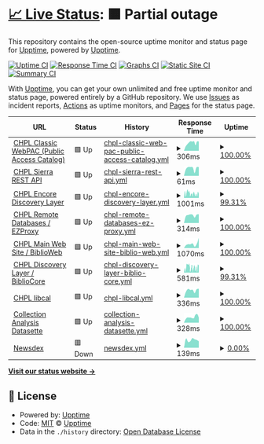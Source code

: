 # [📈 Live Status](https://upptime.github.io/upptime): <!--live status--> **🟧 Partial outage**

This repository contains the open-source uptime monitor and status page for [Upptime](https://upptime.js.org), powered by [Upptime](https://github.com/upptime/upptime).

[![Uptime CI](https://github.com/cincinnatilibrary/uptime-reports/workflows/Uptime%20CI/badge.svg)](https://github.com/cincinnatilibrary/uptime-reports/actions?query=workflow%3A%22Uptime+CI%22)
[![Response Time CI](https://github.com/cincinnatilibrary/uptime-reports/workflows/Response%20Time%20CI/badge.svg)](https://github.com/cincinnatilibrary/uptime-reports/actions?query=workflow%3A%22Response+Time+CI%22)
[![Graphs CI](https://github.com/cincinnatilibrary/uptime-reports/workflows/Graphs%20CI/badge.svg)](https://github.com/cincinnatilibrary/uptime-reports/actions?query=workflow%3A%22Graphs+CI%22)
[![Static Site CI](https://github.com/cincinnatilibrary/uptime-reports/workflows/Static%20Site%20CI/badge.svg)](https://github.com/cincinnatilibrary/uptime-reports/actions?query=workflow%3A%22Static+Site+CI%22)
[![Summary CI](https://github.com/cincinnatilibrary/uptime-reports/workflows/Summary%20CI/badge.svg)](https://github.com/cincinnatilibrary/uptime-reports/actions?query=workflow%3A%22Summary+CI%22)

With [Upptime](https://upptime.js.org), you can get your own unlimited and free uptime monitor and status page, powered entirely by a GitHub repository. We use [Issues](https://github.com/upptime/upptime/issues) as incident reports, [Actions](https://github.com/cincinnatilibrary/uptime-reports/actions) as uptime monitors, and [Pages](https://upptime.github.io/upptime) for the status page.

<!--start: status pages-->
<!-- This summary is generated by Upptime (https://github.com/upptime/upptime) -->
<!-- Do not edit this manually, your changes will be overwritten -->
<!-- prettier-ignore -->
| URL | Status | History | Response Time | Uptime |
| --- | ------ | ------- | ------------- | ------ |
| <img alt="" src="https://icons.duckduckgo.com/ip3/classic.cincinnatilibrary.org.ico" height="13"> [CHPL Classic WebPAC (Public Access Catalog)](https://classic.cincinnatilibrary.org/) | 🟩 Up | [chpl-classic-web-pac-public-access-catalog.yml](https://github.com/cincinnatilibrary/uptime-reports/commits/HEAD/history/chpl-classic-web-pac-public-access-catalog.yml) | <details><summary><img alt="Response time graph" src="./graphs/chpl-classic-web-pac-public-access-catalog/response-time-week.png" height="20"> 306ms</summary><br><a href="https://cincinnatilibrary.github.io/uptime-reports/history/chpl-classic-web-pac-public-access-catalog"><img alt="Response time 436" src="https://img.shields.io/endpoint?url=https%3A%2F%2Fraw.githubusercontent.com%2Fcincinnatilibrary%2Fuptime-reports%2FHEAD%2Fapi%2Fchpl-classic-web-pac-public-access-catalog%2Fresponse-time.json"></a><br><a href="https://cincinnatilibrary.github.io/uptime-reports/history/chpl-classic-web-pac-public-access-catalog"><img alt="24-hour response time 331" src="https://img.shields.io/endpoint?url=https%3A%2F%2Fraw.githubusercontent.com%2Fcincinnatilibrary%2Fuptime-reports%2FHEAD%2Fapi%2Fchpl-classic-web-pac-public-access-catalog%2Fresponse-time-day.json"></a><br><a href="https://cincinnatilibrary.github.io/uptime-reports/history/chpl-classic-web-pac-public-access-catalog"><img alt="7-day response time 306" src="https://img.shields.io/endpoint?url=https%3A%2F%2Fraw.githubusercontent.com%2Fcincinnatilibrary%2Fuptime-reports%2FHEAD%2Fapi%2Fchpl-classic-web-pac-public-access-catalog%2Fresponse-time-week.json"></a><br><a href="https://cincinnatilibrary.github.io/uptime-reports/history/chpl-classic-web-pac-public-access-catalog"><img alt="30-day response time 357" src="https://img.shields.io/endpoint?url=https%3A%2F%2Fraw.githubusercontent.com%2Fcincinnatilibrary%2Fuptime-reports%2FHEAD%2Fapi%2Fchpl-classic-web-pac-public-access-catalog%2Fresponse-time-month.json"></a><br><a href="https://cincinnatilibrary.github.io/uptime-reports/history/chpl-classic-web-pac-public-access-catalog"><img alt="1-year response time 438" src="https://img.shields.io/endpoint?url=https%3A%2F%2Fraw.githubusercontent.com%2Fcincinnatilibrary%2Fuptime-reports%2FHEAD%2Fapi%2Fchpl-classic-web-pac-public-access-catalog%2Fresponse-time-year.json"></a></details> | <details><summary><a href="https://cincinnatilibrary.github.io/uptime-reports/history/chpl-classic-web-pac-public-access-catalog">100.00%</a></summary><a href="https://cincinnatilibrary.github.io/uptime-reports/history/chpl-classic-web-pac-public-access-catalog"><img alt="All-time uptime 99.93%" src="https://img.shields.io/endpoint?url=https%3A%2F%2Fraw.githubusercontent.com%2Fcincinnatilibrary%2Fuptime-reports%2FHEAD%2Fapi%2Fchpl-classic-web-pac-public-access-catalog%2Fuptime.json"></a><br><a href="https://cincinnatilibrary.github.io/uptime-reports/history/chpl-classic-web-pac-public-access-catalog"><img alt="24-hour uptime 100.00%" src="https://img.shields.io/endpoint?url=https%3A%2F%2Fraw.githubusercontent.com%2Fcincinnatilibrary%2Fuptime-reports%2FHEAD%2Fapi%2Fchpl-classic-web-pac-public-access-catalog%2Fuptime-day.json"></a><br><a href="https://cincinnatilibrary.github.io/uptime-reports/history/chpl-classic-web-pac-public-access-catalog"><img alt="7-day uptime 100.00%" src="https://img.shields.io/endpoint?url=https%3A%2F%2Fraw.githubusercontent.com%2Fcincinnatilibrary%2Fuptime-reports%2FHEAD%2Fapi%2Fchpl-classic-web-pac-public-access-catalog%2Fuptime-week.json"></a><br><a href="https://cincinnatilibrary.github.io/uptime-reports/history/chpl-classic-web-pac-public-access-catalog"><img alt="30-day uptime 99.95%" src="https://img.shields.io/endpoint?url=https%3A%2F%2Fraw.githubusercontent.com%2Fcincinnatilibrary%2Fuptime-reports%2FHEAD%2Fapi%2Fchpl-classic-web-pac-public-access-catalog%2Fuptime-month.json"></a><br><a href="https://cincinnatilibrary.github.io/uptime-reports/history/chpl-classic-web-pac-public-access-catalog"><img alt="1-year uptime 99.94%" src="https://img.shields.io/endpoint?url=https%3A%2F%2Fraw.githubusercontent.com%2Fcincinnatilibrary%2Fuptime-reports%2FHEAD%2Fapi%2Fchpl-classic-web-pac-public-access-catalog%2Fuptime-year.json"></a></details>
| <img alt="" src="https://icons.duckduckgo.com/ip3/classic.cincinnatilibrary.org.ico" height="13"> [CHPL Sierra REST API](https://classic.cincinnatilibrary.org/iii/sierra-api/about) | 🟩 Up | [chpl-sierra-rest-api.yml](https://github.com/cincinnatilibrary/uptime-reports/commits/HEAD/history/chpl-sierra-rest-api.yml) | <details><summary><img alt="Response time graph" src="./graphs/chpl-sierra-rest-api/response-time-week.png" height="20"> 61ms</summary><br><a href="https://cincinnatilibrary.github.io/uptime-reports/history/chpl-sierra-rest-api"><img alt="Response time 45" src="https://img.shields.io/endpoint?url=https%3A%2F%2Fraw.githubusercontent.com%2Fcincinnatilibrary%2Fuptime-reports%2FHEAD%2Fapi%2Fchpl-sierra-rest-api%2Fresponse-time.json"></a><br><a href="https://cincinnatilibrary.github.io/uptime-reports/history/chpl-sierra-rest-api"><img alt="24-hour response time 71" src="https://img.shields.io/endpoint?url=https%3A%2F%2Fraw.githubusercontent.com%2Fcincinnatilibrary%2Fuptime-reports%2FHEAD%2Fapi%2Fchpl-sierra-rest-api%2Fresponse-time-day.json"></a><br><a href="https://cincinnatilibrary.github.io/uptime-reports/history/chpl-sierra-rest-api"><img alt="7-day response time 61" src="https://img.shields.io/endpoint?url=https%3A%2F%2Fraw.githubusercontent.com%2Fcincinnatilibrary%2Fuptime-reports%2FHEAD%2Fapi%2Fchpl-sierra-rest-api%2Fresponse-time-week.json"></a><br><a href="https://cincinnatilibrary.github.io/uptime-reports/history/chpl-sierra-rest-api"><img alt="30-day response time 48" src="https://img.shields.io/endpoint?url=https%3A%2F%2Fraw.githubusercontent.com%2Fcincinnatilibrary%2Fuptime-reports%2FHEAD%2Fapi%2Fchpl-sierra-rest-api%2Fresponse-time-month.json"></a><br><a href="https://cincinnatilibrary.github.io/uptime-reports/history/chpl-sierra-rest-api"><img alt="1-year response time 46" src="https://img.shields.io/endpoint?url=https%3A%2F%2Fraw.githubusercontent.com%2Fcincinnatilibrary%2Fuptime-reports%2FHEAD%2Fapi%2Fchpl-sierra-rest-api%2Fresponse-time-year.json"></a></details> | <details><summary><a href="https://cincinnatilibrary.github.io/uptime-reports/history/chpl-sierra-rest-api">100.00%</a></summary><a href="https://cincinnatilibrary.github.io/uptime-reports/history/chpl-sierra-rest-api"><img alt="All-time uptime 99.96%" src="https://img.shields.io/endpoint?url=https%3A%2F%2Fraw.githubusercontent.com%2Fcincinnatilibrary%2Fuptime-reports%2FHEAD%2Fapi%2Fchpl-sierra-rest-api%2Fuptime.json"></a><br><a href="https://cincinnatilibrary.github.io/uptime-reports/history/chpl-sierra-rest-api"><img alt="24-hour uptime 100.00%" src="https://img.shields.io/endpoint?url=https%3A%2F%2Fraw.githubusercontent.com%2Fcincinnatilibrary%2Fuptime-reports%2FHEAD%2Fapi%2Fchpl-sierra-rest-api%2Fuptime-day.json"></a><br><a href="https://cincinnatilibrary.github.io/uptime-reports/history/chpl-sierra-rest-api"><img alt="7-day uptime 100.00%" src="https://img.shields.io/endpoint?url=https%3A%2F%2Fraw.githubusercontent.com%2Fcincinnatilibrary%2Fuptime-reports%2FHEAD%2Fapi%2Fchpl-sierra-rest-api%2Fuptime-week.json"></a><br><a href="https://cincinnatilibrary.github.io/uptime-reports/history/chpl-sierra-rest-api"><img alt="30-day uptime 100.00%" src="https://img.shields.io/endpoint?url=https%3A%2F%2Fraw.githubusercontent.com%2Fcincinnatilibrary%2Fuptime-reports%2FHEAD%2Fapi%2Fchpl-sierra-rest-api%2Fuptime-month.json"></a><br><a href="https://cincinnatilibrary.github.io/uptime-reports/history/chpl-sierra-rest-api"><img alt="1-year uptime 99.95%" src="https://img.shields.io/endpoint?url=https%3A%2F%2Fraw.githubusercontent.com%2Fcincinnatilibrary%2Fuptime-reports%2FHEAD%2Fapi%2Fchpl-sierra-rest-api%2Fuptime-year.json"></a></details>
| <img alt="" src="https://icons.duckduckgo.com/ip3/catalog.cincinnatilibrary.org.ico" height="13"> [CHPL Encore Discovery Layer](https://catalog.cincinnatilibrary.org) | 🟩 Up | [chpl-encore-discovery-layer.yml](https://github.com/cincinnatilibrary/uptime-reports/commits/HEAD/history/chpl-encore-discovery-layer.yml) | <details><summary><img alt="Response time graph" src="./graphs/chpl-encore-discovery-layer/response-time-week.png" height="20"> 1001ms</summary><br><a href="https://cincinnatilibrary.github.io/uptime-reports/history/chpl-encore-discovery-layer"><img alt="Response time 1679" src="https://img.shields.io/endpoint?url=https%3A%2F%2Fraw.githubusercontent.com%2Fcincinnatilibrary%2Fuptime-reports%2FHEAD%2Fapi%2Fchpl-encore-discovery-layer%2Fresponse-time.json"></a><br><a href="https://cincinnatilibrary.github.io/uptime-reports/history/chpl-encore-discovery-layer"><img alt="24-hour response time 739" src="https://img.shields.io/endpoint?url=https%3A%2F%2Fraw.githubusercontent.com%2Fcincinnatilibrary%2Fuptime-reports%2FHEAD%2Fapi%2Fchpl-encore-discovery-layer%2Fresponse-time-day.json"></a><br><a href="https://cincinnatilibrary.github.io/uptime-reports/history/chpl-encore-discovery-layer"><img alt="7-day response time 1001" src="https://img.shields.io/endpoint?url=https%3A%2F%2Fraw.githubusercontent.com%2Fcincinnatilibrary%2Fuptime-reports%2FHEAD%2Fapi%2Fchpl-encore-discovery-layer%2Fresponse-time-week.json"></a><br><a href="https://cincinnatilibrary.github.io/uptime-reports/history/chpl-encore-discovery-layer"><img alt="30-day response time 1159" src="https://img.shields.io/endpoint?url=https%3A%2F%2Fraw.githubusercontent.com%2Fcincinnatilibrary%2Fuptime-reports%2FHEAD%2Fapi%2Fchpl-encore-discovery-layer%2Fresponse-time-month.json"></a><br><a href="https://cincinnatilibrary.github.io/uptime-reports/history/chpl-encore-discovery-layer"><img alt="1-year response time 1697" src="https://img.shields.io/endpoint?url=https%3A%2F%2Fraw.githubusercontent.com%2Fcincinnatilibrary%2Fuptime-reports%2FHEAD%2Fapi%2Fchpl-encore-discovery-layer%2Fresponse-time-year.json"></a></details> | <details><summary><a href="https://cincinnatilibrary.github.io/uptime-reports/history/chpl-encore-discovery-layer">99.31%</a></summary><a href="https://cincinnatilibrary.github.io/uptime-reports/history/chpl-encore-discovery-layer"><img alt="All-time uptime 98.93%" src="https://img.shields.io/endpoint?url=https%3A%2F%2Fraw.githubusercontent.com%2Fcincinnatilibrary%2Fuptime-reports%2FHEAD%2Fapi%2Fchpl-encore-discovery-layer%2Fuptime.json"></a><br><a href="https://cincinnatilibrary.github.io/uptime-reports/history/chpl-encore-discovery-layer"><img alt="24-hour uptime 99.28%" src="https://img.shields.io/endpoint?url=https%3A%2F%2Fraw.githubusercontent.com%2Fcincinnatilibrary%2Fuptime-reports%2FHEAD%2Fapi%2Fchpl-encore-discovery-layer%2Fuptime-day.json"></a><br><a href="https://cincinnatilibrary.github.io/uptime-reports/history/chpl-encore-discovery-layer"><img alt="7-day uptime 99.31%" src="https://img.shields.io/endpoint?url=https%3A%2F%2Fraw.githubusercontent.com%2Fcincinnatilibrary%2Fuptime-reports%2FHEAD%2Fapi%2Fchpl-encore-discovery-layer%2Fuptime-week.json"></a><br><a href="https://cincinnatilibrary.github.io/uptime-reports/history/chpl-encore-discovery-layer"><img alt="30-day uptime 99.47%" src="https://img.shields.io/endpoint?url=https%3A%2F%2Fraw.githubusercontent.com%2Fcincinnatilibrary%2Fuptime-reports%2FHEAD%2Fapi%2Fchpl-encore-discovery-layer%2Fuptime-month.json"></a><br><a href="https://cincinnatilibrary.github.io/uptime-reports/history/chpl-encore-discovery-layer"><img alt="1-year uptime 99.67%" src="https://img.shields.io/endpoint?url=https%3A%2F%2Fraw.githubusercontent.com%2Fcincinnatilibrary%2Fuptime-reports%2FHEAD%2Fapi%2Fchpl-encore-discovery-layer%2Fuptime-year.json"></a></details>
| <img alt="" src="https://icons.duckduckgo.com/ip3/login.research.cincinnatilibrary.org.ico" height="13"> [CHPL Remote Databases / EZProxy](https://login.research.cincinnatilibrary.org/login) | 🟩 Up | [chpl-remote-databases-ez-proxy.yml](https://github.com/cincinnatilibrary/uptime-reports/commits/HEAD/history/chpl-remote-databases-ez-proxy.yml) | <details><summary><img alt="Response time graph" src="./graphs/chpl-remote-databases-ez-proxy/response-time-week.png" height="20"> 314ms</summary><br><a href="https://cincinnatilibrary.github.io/uptime-reports/history/chpl-remote-databases-ez-proxy"><img alt="Response time 367" src="https://img.shields.io/endpoint?url=https%3A%2F%2Fraw.githubusercontent.com%2Fcincinnatilibrary%2Fuptime-reports%2FHEAD%2Fapi%2Fchpl-remote-databases-ez-proxy%2Fresponse-time.json"></a><br><a href="https://cincinnatilibrary.github.io/uptime-reports/history/chpl-remote-databases-ez-proxy"><img alt="24-hour response time 354" src="https://img.shields.io/endpoint?url=https%3A%2F%2Fraw.githubusercontent.com%2Fcincinnatilibrary%2Fuptime-reports%2FHEAD%2Fapi%2Fchpl-remote-databases-ez-proxy%2Fresponse-time-day.json"></a><br><a href="https://cincinnatilibrary.github.io/uptime-reports/history/chpl-remote-databases-ez-proxy"><img alt="7-day response time 314" src="https://img.shields.io/endpoint?url=https%3A%2F%2Fraw.githubusercontent.com%2Fcincinnatilibrary%2Fuptime-reports%2FHEAD%2Fapi%2Fchpl-remote-databases-ez-proxy%2Fresponse-time-week.json"></a><br><a href="https://cincinnatilibrary.github.io/uptime-reports/history/chpl-remote-databases-ez-proxy"><img alt="30-day response time 354" src="https://img.shields.io/endpoint?url=https%3A%2F%2Fraw.githubusercontent.com%2Fcincinnatilibrary%2Fuptime-reports%2FHEAD%2Fapi%2Fchpl-remote-databases-ez-proxy%2Fresponse-time-month.json"></a><br><a href="https://cincinnatilibrary.github.io/uptime-reports/history/chpl-remote-databases-ez-proxy"><img alt="1-year response time 376" src="https://img.shields.io/endpoint?url=https%3A%2F%2Fraw.githubusercontent.com%2Fcincinnatilibrary%2Fuptime-reports%2FHEAD%2Fapi%2Fchpl-remote-databases-ez-proxy%2Fresponse-time-year.json"></a></details> | <details><summary><a href="https://cincinnatilibrary.github.io/uptime-reports/history/chpl-remote-databases-ez-proxy">100.00%</a></summary><a href="https://cincinnatilibrary.github.io/uptime-reports/history/chpl-remote-databases-ez-proxy"><img alt="All-time uptime 99.97%" src="https://img.shields.io/endpoint?url=https%3A%2F%2Fraw.githubusercontent.com%2Fcincinnatilibrary%2Fuptime-reports%2FHEAD%2Fapi%2Fchpl-remote-databases-ez-proxy%2Fuptime.json"></a><br><a href="https://cincinnatilibrary.github.io/uptime-reports/history/chpl-remote-databases-ez-proxy"><img alt="24-hour uptime 100.00%" src="https://img.shields.io/endpoint?url=https%3A%2F%2Fraw.githubusercontent.com%2Fcincinnatilibrary%2Fuptime-reports%2FHEAD%2Fapi%2Fchpl-remote-databases-ez-proxy%2Fuptime-day.json"></a><br><a href="https://cincinnatilibrary.github.io/uptime-reports/history/chpl-remote-databases-ez-proxy"><img alt="7-day uptime 100.00%" src="https://img.shields.io/endpoint?url=https%3A%2F%2Fraw.githubusercontent.com%2Fcincinnatilibrary%2Fuptime-reports%2FHEAD%2Fapi%2Fchpl-remote-databases-ez-proxy%2Fuptime-week.json"></a><br><a href="https://cincinnatilibrary.github.io/uptime-reports/history/chpl-remote-databases-ez-proxy"><img alt="30-day uptime 100.00%" src="https://img.shields.io/endpoint?url=https%3A%2F%2Fraw.githubusercontent.com%2Fcincinnatilibrary%2Fuptime-reports%2FHEAD%2Fapi%2Fchpl-remote-databases-ez-proxy%2Fuptime-month.json"></a><br><a href="https://cincinnatilibrary.github.io/uptime-reports/history/chpl-remote-databases-ez-proxy"><img alt="1-year uptime 99.98%" src="https://img.shields.io/endpoint?url=https%3A%2F%2Fraw.githubusercontent.com%2Fcincinnatilibrary%2Fuptime-reports%2FHEAD%2Fapi%2Fchpl-remote-databases-ez-proxy%2Fuptime-year.json"></a></details>
| <img alt="" src="https://icons.duckduckgo.com/ip3/cincinnatilibrary.org.ico" height="13"> [CHPL Main Web Site / BiblioWeb](https://cincinnatilibrary.org/) | 🟩 Up | [chpl-main-web-site-biblio-web.yml](https://github.com/cincinnatilibrary/uptime-reports/commits/HEAD/history/chpl-main-web-site-biblio-web.yml) | <details><summary><img alt="Response time graph" src="./graphs/chpl-main-web-site-biblio-web/response-time-week.png" height="20"> 1070ms</summary><br><a href="https://cincinnatilibrary.github.io/uptime-reports/history/chpl-main-web-site-biblio-web"><img alt="Response time 1056" src="https://img.shields.io/endpoint?url=https%3A%2F%2Fraw.githubusercontent.com%2Fcincinnatilibrary%2Fuptime-reports%2FHEAD%2Fapi%2Fchpl-main-web-site-biblio-web%2Fresponse-time.json"></a><br><a href="https://cincinnatilibrary.github.io/uptime-reports/history/chpl-main-web-site-biblio-web"><img alt="24-hour response time 2496" src="https://img.shields.io/endpoint?url=https%3A%2F%2Fraw.githubusercontent.com%2Fcincinnatilibrary%2Fuptime-reports%2FHEAD%2Fapi%2Fchpl-main-web-site-biblio-web%2Fresponse-time-day.json"></a><br><a href="https://cincinnatilibrary.github.io/uptime-reports/history/chpl-main-web-site-biblio-web"><img alt="7-day response time 1070" src="https://img.shields.io/endpoint?url=https%3A%2F%2Fraw.githubusercontent.com%2Fcincinnatilibrary%2Fuptime-reports%2FHEAD%2Fapi%2Fchpl-main-web-site-biblio-web%2Fresponse-time-week.json"></a><br><a href="https://cincinnatilibrary.github.io/uptime-reports/history/chpl-main-web-site-biblio-web"><img alt="30-day response time 860" src="https://img.shields.io/endpoint?url=https%3A%2F%2Fraw.githubusercontent.com%2Fcincinnatilibrary%2Fuptime-reports%2FHEAD%2Fapi%2Fchpl-main-web-site-biblio-web%2Fresponse-time-month.json"></a><br><a href="https://cincinnatilibrary.github.io/uptime-reports/history/chpl-main-web-site-biblio-web"><img alt="1-year response time 1215" src="https://img.shields.io/endpoint?url=https%3A%2F%2Fraw.githubusercontent.com%2Fcincinnatilibrary%2Fuptime-reports%2FHEAD%2Fapi%2Fchpl-main-web-site-biblio-web%2Fresponse-time-year.json"></a></details> | <details><summary><a href="https://cincinnatilibrary.github.io/uptime-reports/history/chpl-main-web-site-biblio-web">100.00%</a></summary><a href="https://cincinnatilibrary.github.io/uptime-reports/history/chpl-main-web-site-biblio-web"><img alt="All-time uptime 99.91%" src="https://img.shields.io/endpoint?url=https%3A%2F%2Fraw.githubusercontent.com%2Fcincinnatilibrary%2Fuptime-reports%2FHEAD%2Fapi%2Fchpl-main-web-site-biblio-web%2Fuptime.json"></a><br><a href="https://cincinnatilibrary.github.io/uptime-reports/history/chpl-main-web-site-biblio-web"><img alt="24-hour uptime 100.00%" src="https://img.shields.io/endpoint?url=https%3A%2F%2Fraw.githubusercontent.com%2Fcincinnatilibrary%2Fuptime-reports%2FHEAD%2Fapi%2Fchpl-main-web-site-biblio-web%2Fuptime-day.json"></a><br><a href="https://cincinnatilibrary.github.io/uptime-reports/history/chpl-main-web-site-biblio-web"><img alt="7-day uptime 100.00%" src="https://img.shields.io/endpoint?url=https%3A%2F%2Fraw.githubusercontent.com%2Fcincinnatilibrary%2Fuptime-reports%2FHEAD%2Fapi%2Fchpl-main-web-site-biblio-web%2Fuptime-week.json"></a><br><a href="https://cincinnatilibrary.github.io/uptime-reports/history/chpl-main-web-site-biblio-web"><img alt="30-day uptime 100.00%" src="https://img.shields.io/endpoint?url=https%3A%2F%2Fraw.githubusercontent.com%2Fcincinnatilibrary%2Fuptime-reports%2FHEAD%2Fapi%2Fchpl-main-web-site-biblio-web%2Fuptime-month.json"></a><br><a href="https://cincinnatilibrary.github.io/uptime-reports/history/chpl-main-web-site-biblio-web"><img alt="1-year uptime 99.96%" src="https://img.shields.io/endpoint?url=https%3A%2F%2Fraw.githubusercontent.com%2Fcincinnatilibrary%2Fuptime-reports%2FHEAD%2Fapi%2Fchpl-main-web-site-biblio-web%2Fuptime-year.json"></a></details>
| <img alt="" src="https://icons.duckduckgo.com/ip3/cincinnatilibrary.bibliocommons.com.ico" height="13"> [CHPL Discovery Layer / BiblioCore](https://cincinnatilibrary.bibliocommons.com) | 🟩 Up | [chpl-discovery-layer-biblio-core.yml](https://github.com/cincinnatilibrary/uptime-reports/commits/HEAD/history/chpl-discovery-layer-biblio-core.yml) | <details><summary><img alt="Response time graph" src="./graphs/chpl-discovery-layer-biblio-core/response-time-week.png" height="20"> 581ms</summary><br><a href="https://cincinnatilibrary.github.io/uptime-reports/history/chpl-discovery-layer-biblio-core"><img alt="Response time 1231" src="https://img.shields.io/endpoint?url=https%3A%2F%2Fraw.githubusercontent.com%2Fcincinnatilibrary%2Fuptime-reports%2FHEAD%2Fapi%2Fchpl-discovery-layer-biblio-core%2Fresponse-time.json"></a><br><a href="https://cincinnatilibrary.github.io/uptime-reports/history/chpl-discovery-layer-biblio-core"><img alt="24-hour response time 631" src="https://img.shields.io/endpoint?url=https%3A%2F%2Fraw.githubusercontent.com%2Fcincinnatilibrary%2Fuptime-reports%2FHEAD%2Fapi%2Fchpl-discovery-layer-biblio-core%2Fresponse-time-day.json"></a><br><a href="https://cincinnatilibrary.github.io/uptime-reports/history/chpl-discovery-layer-biblio-core"><img alt="7-day response time 581" src="https://img.shields.io/endpoint?url=https%3A%2F%2Fraw.githubusercontent.com%2Fcincinnatilibrary%2Fuptime-reports%2FHEAD%2Fapi%2Fchpl-discovery-layer-biblio-core%2Fresponse-time-week.json"></a><br><a href="https://cincinnatilibrary.github.io/uptime-reports/history/chpl-discovery-layer-biblio-core"><img alt="30-day response time 558" src="https://img.shields.io/endpoint?url=https%3A%2F%2Fraw.githubusercontent.com%2Fcincinnatilibrary%2Fuptime-reports%2FHEAD%2Fapi%2Fchpl-discovery-layer-biblio-core%2Fresponse-time-month.json"></a><br><a href="https://cincinnatilibrary.github.io/uptime-reports/history/chpl-discovery-layer-biblio-core"><img alt="1-year response time 1191" src="https://img.shields.io/endpoint?url=https%3A%2F%2Fraw.githubusercontent.com%2Fcincinnatilibrary%2Fuptime-reports%2FHEAD%2Fapi%2Fchpl-discovery-layer-biblio-core%2Fresponse-time-year.json"></a></details> | <details><summary><a href="https://cincinnatilibrary.github.io/uptime-reports/history/chpl-discovery-layer-biblio-core">99.31%</a></summary><a href="https://cincinnatilibrary.github.io/uptime-reports/history/chpl-discovery-layer-biblio-core"><img alt="All-time uptime 99.86%" src="https://img.shields.io/endpoint?url=https%3A%2F%2Fraw.githubusercontent.com%2Fcincinnatilibrary%2Fuptime-reports%2FHEAD%2Fapi%2Fchpl-discovery-layer-biblio-core%2Fuptime.json"></a><br><a href="https://cincinnatilibrary.github.io/uptime-reports/history/chpl-discovery-layer-biblio-core"><img alt="24-hour uptime 99.28%" src="https://img.shields.io/endpoint?url=https%3A%2F%2Fraw.githubusercontent.com%2Fcincinnatilibrary%2Fuptime-reports%2FHEAD%2Fapi%2Fchpl-discovery-layer-biblio-core%2Fuptime-day.json"></a><br><a href="https://cincinnatilibrary.github.io/uptime-reports/history/chpl-discovery-layer-biblio-core"><img alt="7-day uptime 99.31%" src="https://img.shields.io/endpoint?url=https%3A%2F%2Fraw.githubusercontent.com%2Fcincinnatilibrary%2Fuptime-reports%2FHEAD%2Fapi%2Fchpl-discovery-layer-biblio-core%2Fuptime-week.json"></a><br><a href="https://cincinnatilibrary.github.io/uptime-reports/history/chpl-discovery-layer-biblio-core"><img alt="30-day uptime 99.47%" src="https://img.shields.io/endpoint?url=https%3A%2F%2Fraw.githubusercontent.com%2Fcincinnatilibrary%2Fuptime-reports%2FHEAD%2Fapi%2Fchpl-discovery-layer-biblio-core%2Fuptime-month.json"></a><br><a href="https://cincinnatilibrary.github.io/uptime-reports/history/chpl-discovery-layer-biblio-core"><img alt="1-year uptime 99.73%" src="https://img.shields.io/endpoint?url=https%3A%2F%2Fraw.githubusercontent.com%2Fcincinnatilibrary%2Fuptime-reports%2FHEAD%2Fapi%2Fchpl-discovery-layer-biblio-core%2Fuptime-year.json"></a></details>
| <img alt="" src="https://icons.duckduckgo.com/ip3/cincinnatilibrary.libcal.com.ico" height="13"> [CHPL libcal](https://cincinnatilibrary.libcal.com/) | 🟩 Up | [chpl-libcal.yml](https://github.com/cincinnatilibrary/uptime-reports/commits/HEAD/history/chpl-libcal.yml) | <details><summary><img alt="Response time graph" src="./graphs/chpl-libcal/response-time-week.png" height="20"> 336ms</summary><br><a href="https://cincinnatilibrary.github.io/uptime-reports/history/chpl-libcal"><img alt="Response time 261" src="https://img.shields.io/endpoint?url=https%3A%2F%2Fraw.githubusercontent.com%2Fcincinnatilibrary%2Fuptime-reports%2FHEAD%2Fapi%2Fchpl-libcal%2Fresponse-time.json"></a><br><a href="https://cincinnatilibrary.github.io/uptime-reports/history/chpl-libcal"><img alt="24-hour response time 405" src="https://img.shields.io/endpoint?url=https%3A%2F%2Fraw.githubusercontent.com%2Fcincinnatilibrary%2Fuptime-reports%2FHEAD%2Fapi%2Fchpl-libcal%2Fresponse-time-day.json"></a><br><a href="https://cincinnatilibrary.github.io/uptime-reports/history/chpl-libcal"><img alt="7-day response time 336" src="https://img.shields.io/endpoint?url=https%3A%2F%2Fraw.githubusercontent.com%2Fcincinnatilibrary%2Fuptime-reports%2FHEAD%2Fapi%2Fchpl-libcal%2Fresponse-time-week.json"></a><br><a href="https://cincinnatilibrary.github.io/uptime-reports/history/chpl-libcal"><img alt="30-day response time 264" src="https://img.shields.io/endpoint?url=https%3A%2F%2Fraw.githubusercontent.com%2Fcincinnatilibrary%2Fuptime-reports%2FHEAD%2Fapi%2Fchpl-libcal%2Fresponse-time-month.json"></a><br><a href="https://cincinnatilibrary.github.io/uptime-reports/history/chpl-libcal"><img alt="1-year response time 270" src="https://img.shields.io/endpoint?url=https%3A%2F%2Fraw.githubusercontent.com%2Fcincinnatilibrary%2Fuptime-reports%2FHEAD%2Fapi%2Fchpl-libcal%2Fresponse-time-year.json"></a></details> | <details><summary><a href="https://cincinnatilibrary.github.io/uptime-reports/history/chpl-libcal">100.00%</a></summary><a href="https://cincinnatilibrary.github.io/uptime-reports/history/chpl-libcal"><img alt="All-time uptime 100.00%" src="https://img.shields.io/endpoint?url=https%3A%2F%2Fraw.githubusercontent.com%2Fcincinnatilibrary%2Fuptime-reports%2FHEAD%2Fapi%2Fchpl-libcal%2Fuptime.json"></a><br><a href="https://cincinnatilibrary.github.io/uptime-reports/history/chpl-libcal"><img alt="24-hour uptime 100.00%" src="https://img.shields.io/endpoint?url=https%3A%2F%2Fraw.githubusercontent.com%2Fcincinnatilibrary%2Fuptime-reports%2FHEAD%2Fapi%2Fchpl-libcal%2Fuptime-day.json"></a><br><a href="https://cincinnatilibrary.github.io/uptime-reports/history/chpl-libcal"><img alt="7-day uptime 100.00%" src="https://img.shields.io/endpoint?url=https%3A%2F%2Fraw.githubusercontent.com%2Fcincinnatilibrary%2Fuptime-reports%2FHEAD%2Fapi%2Fchpl-libcal%2Fuptime-week.json"></a><br><a href="https://cincinnatilibrary.github.io/uptime-reports/history/chpl-libcal"><img alt="30-day uptime 100.00%" src="https://img.shields.io/endpoint?url=https%3A%2F%2Fraw.githubusercontent.com%2Fcincinnatilibrary%2Fuptime-reports%2FHEAD%2Fapi%2Fchpl-libcal%2Fuptime-month.json"></a><br><a href="https://cincinnatilibrary.github.io/uptime-reports/history/chpl-libcal"><img alt="1-year uptime 100.00%" src="https://img.shields.io/endpoint?url=https%3A%2F%2Fraw.githubusercontent.com%2Fcincinnatilibrary%2Fuptime-reports%2FHEAD%2Fapi%2Fchpl-libcal%2Fuptime-year.json"></a></details>
| <img alt="" src="https://icons.duckduckgo.com/ip3/collection-analysis.cincy.pl.ico" height="13"> [Collection Analysis Datasette](https://collection-analysis.cincy.pl/) | 🟩 Up | [collection-analysis-datasette.yml](https://github.com/cincinnatilibrary/uptime-reports/commits/HEAD/history/collection-analysis-datasette.yml) | <details><summary><img alt="Response time graph" src="./graphs/collection-analysis-datasette/response-time-week.png" height="20"> 328ms</summary><br><a href="https://cincinnatilibrary.github.io/uptime-reports/history/collection-analysis-datasette"><img alt="Response time 1034" src="https://img.shields.io/endpoint?url=https%3A%2F%2Fraw.githubusercontent.com%2Fcincinnatilibrary%2Fuptime-reports%2FHEAD%2Fapi%2Fcollection-analysis-datasette%2Fresponse-time.json"></a><br><a href="https://cincinnatilibrary.github.io/uptime-reports/history/collection-analysis-datasette"><img alt="24-hour response time 297" src="https://img.shields.io/endpoint?url=https%3A%2F%2Fraw.githubusercontent.com%2Fcincinnatilibrary%2Fuptime-reports%2FHEAD%2Fapi%2Fcollection-analysis-datasette%2Fresponse-time-day.json"></a><br><a href="https://cincinnatilibrary.github.io/uptime-reports/history/collection-analysis-datasette"><img alt="7-day response time 328" src="https://img.shields.io/endpoint?url=https%3A%2F%2Fraw.githubusercontent.com%2Fcincinnatilibrary%2Fuptime-reports%2FHEAD%2Fapi%2Fcollection-analysis-datasette%2Fresponse-time-week.json"></a><br><a href="https://cincinnatilibrary.github.io/uptime-reports/history/collection-analysis-datasette"><img alt="30-day response time 285" src="https://img.shields.io/endpoint?url=https%3A%2F%2Fraw.githubusercontent.com%2Fcincinnatilibrary%2Fuptime-reports%2FHEAD%2Fapi%2Fcollection-analysis-datasette%2Fresponse-time-month.json"></a><br><a href="https://cincinnatilibrary.github.io/uptime-reports/history/collection-analysis-datasette"><img alt="1-year response time 982" src="https://img.shields.io/endpoint?url=https%3A%2F%2Fraw.githubusercontent.com%2Fcincinnatilibrary%2Fuptime-reports%2FHEAD%2Fapi%2Fcollection-analysis-datasette%2Fresponse-time-year.json"></a></details> | <details><summary><a href="https://cincinnatilibrary.github.io/uptime-reports/history/collection-analysis-datasette">100.00%</a></summary><a href="https://cincinnatilibrary.github.io/uptime-reports/history/collection-analysis-datasette"><img alt="All-time uptime 95.40%" src="https://img.shields.io/endpoint?url=https%3A%2F%2Fraw.githubusercontent.com%2Fcincinnatilibrary%2Fuptime-reports%2FHEAD%2Fapi%2Fcollection-analysis-datasette%2Fuptime.json"></a><br><a href="https://cincinnatilibrary.github.io/uptime-reports/history/collection-analysis-datasette"><img alt="24-hour uptime 100.00%" src="https://img.shields.io/endpoint?url=https%3A%2F%2Fraw.githubusercontent.com%2Fcincinnatilibrary%2Fuptime-reports%2FHEAD%2Fapi%2Fcollection-analysis-datasette%2Fuptime-day.json"></a><br><a href="https://cincinnatilibrary.github.io/uptime-reports/history/collection-analysis-datasette"><img alt="7-day uptime 100.00%" src="https://img.shields.io/endpoint?url=https%3A%2F%2Fraw.githubusercontent.com%2Fcincinnatilibrary%2Fuptime-reports%2FHEAD%2Fapi%2Fcollection-analysis-datasette%2Fuptime-week.json"></a><br><a href="https://cincinnatilibrary.github.io/uptime-reports/history/collection-analysis-datasette"><img alt="30-day uptime 100.00%" src="https://img.shields.io/endpoint?url=https%3A%2F%2Fraw.githubusercontent.com%2Fcincinnatilibrary%2Fuptime-reports%2FHEAD%2Fapi%2Fcollection-analysis-datasette%2Fuptime-month.json"></a><br><a href="https://cincinnatilibrary.github.io/uptime-reports/history/collection-analysis-datasette"><img alt="1-year uptime 91.20%" src="https://img.shields.io/endpoint?url=https%3A%2F%2Fraw.githubusercontent.com%2Fcincinnatilibrary%2Fuptime-reports%2FHEAD%2Fapi%2Fcollection-analysis-datasette%2Fuptime-year.json"></a></details>
| <img alt="" src="https://icons.duckduckgo.com/ip3/newsdex.chpl.org.ico" height="13"> [Newsdex](http://newsdex.chpl.org/) | 🟥 Down | [newsdex.yml](https://github.com/cincinnatilibrary/uptime-reports/commits/HEAD/history/newsdex.yml) | <details><summary><img alt="Response time graph" src="./graphs/newsdex/response-time-week.png" height="20"> 139ms</summary><br><a href="https://cincinnatilibrary.github.io/uptime-reports/history/newsdex"><img alt="Response time 513" src="https://img.shields.io/endpoint?url=https%3A%2F%2Fraw.githubusercontent.com%2Fcincinnatilibrary%2Fuptime-reports%2FHEAD%2Fapi%2Fnewsdex%2Fresponse-time.json"></a><br><a href="https://cincinnatilibrary.github.io/uptime-reports/history/newsdex"><img alt="24-hour response time 116" src="https://img.shields.io/endpoint?url=https%3A%2F%2Fraw.githubusercontent.com%2Fcincinnatilibrary%2Fuptime-reports%2FHEAD%2Fapi%2Fnewsdex%2Fresponse-time-day.json"></a><br><a href="https://cincinnatilibrary.github.io/uptime-reports/history/newsdex"><img alt="7-day response time 139" src="https://img.shields.io/endpoint?url=https%3A%2F%2Fraw.githubusercontent.com%2Fcincinnatilibrary%2Fuptime-reports%2FHEAD%2Fapi%2Fnewsdex%2Fresponse-time-week.json"></a><br><a href="https://cincinnatilibrary.github.io/uptime-reports/history/newsdex"><img alt="30-day response time 290" src="https://img.shields.io/endpoint?url=https%3A%2F%2Fraw.githubusercontent.com%2Fcincinnatilibrary%2Fuptime-reports%2FHEAD%2Fapi%2Fnewsdex%2Fresponse-time-month.json"></a><br><a href="https://cincinnatilibrary.github.io/uptime-reports/history/newsdex"><img alt="1-year response time 520" src="https://img.shields.io/endpoint?url=https%3A%2F%2Fraw.githubusercontent.com%2Fcincinnatilibrary%2Fuptime-reports%2FHEAD%2Fapi%2Fnewsdex%2Fresponse-time-year.json"></a></details> | <details><summary><a href="https://cincinnatilibrary.github.io/uptime-reports/history/newsdex">0.00%</a></summary><a href="https://cincinnatilibrary.github.io/uptime-reports/history/newsdex"><img alt="All-time uptime 98.14%" src="https://img.shields.io/endpoint?url=https%3A%2F%2Fraw.githubusercontent.com%2Fcincinnatilibrary%2Fuptime-reports%2FHEAD%2Fapi%2Fnewsdex%2Fuptime.json"></a><br><a href="https://cincinnatilibrary.github.io/uptime-reports/history/newsdex"><img alt="24-hour uptime 0.00%" src="https://img.shields.io/endpoint?url=https%3A%2F%2Fraw.githubusercontent.com%2Fcincinnatilibrary%2Fuptime-reports%2FHEAD%2Fapi%2Fnewsdex%2Fuptime-day.json"></a><br><a href="https://cincinnatilibrary.github.io/uptime-reports/history/newsdex"><img alt="7-day uptime 0.00%" src="https://img.shields.io/endpoint?url=https%3A%2F%2Fraw.githubusercontent.com%2Fcincinnatilibrary%2Fuptime-reports%2FHEAD%2Fapi%2Fnewsdex%2Fuptime-week.json"></a><br><a href="https://cincinnatilibrary.github.io/uptime-reports/history/newsdex"><img alt="30-day uptime 57.47%" src="https://img.shields.io/endpoint?url=https%3A%2F%2Fraw.githubusercontent.com%2Fcincinnatilibrary%2Fuptime-reports%2FHEAD%2Fapi%2Fnewsdex%2Fuptime-month.json"></a><br><a href="https://cincinnatilibrary.github.io/uptime-reports/history/newsdex"><img alt="1-year uptime 96.44%" src="https://img.shields.io/endpoint?url=https%3A%2F%2Fraw.githubusercontent.com%2Fcincinnatilibrary%2Fuptime-reports%2FHEAD%2Fapi%2Fnewsdex%2Fuptime-year.json"></a></details>

<!--end: status pages-->

[**Visit our status website →**](https://upptime.github.io/upptime)

## 📄 License

- Powered by: [Upptime](https://github.com/upptime/upptime)
- Code: [MIT](./LICENSE) © [Upptime](https://upptime.js.org)
- Data in the `./history` directory: [Open Database License](https://opendatacommons.org/licenses/odbl/1-0/)
